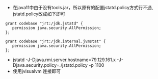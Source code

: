- 在java11中由于没有tools.jar，所以原有的配置jstatd.policy方式行不通, jstatd.policy改成如下即可
```
grant codebase "jrt:/jdk.jstatd" {    
   permission java.security.AllPermission;    
};

grant codebase "jrt:/jdk.internal.jvmstat" {    
   permission java.security.AllPermission;    
};
```
- jstatd -J-Djava.rmi.server.hostname=79.129.161.x -J-Djava.security.policy=./jstatd.policy -p 1100
- 使用jvisualvm 连接即可

